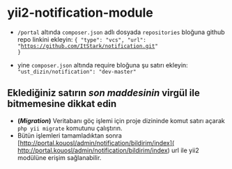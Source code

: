 # yii2-notification-module

* <code>/portal</code> altında <code>composer.json</code> adlı dosyada <code>repositories</code> bloğuna github repo linkini ekleyin:
<code>{ "type": "vcs", "url": "https://github.com/ItStark/notification.git" }</code>

* yine <code>composer.json</code> altında require bloğuna şu satırı ekleyin:
<code>"ust_dizin/notification": "dev-master"</code>

## **Eklediğiniz satırın _son maddesinin_ virgül ile bitmemesine dikkat edin**

* **(_Migration_)** Veritabanı göç işlemi için proje dizininde komut satırı açarak <code>php yii migrate</code> komutunu çalıştırın.
* Bütün işlemleri tamamladıktan sonra [http://portal.kouosl/admin/notification/bildirim/index]( http://portal.kouosl/admin/notification/bildirim/index) url ile yii2 modülüne erişim sağlanabilir.
